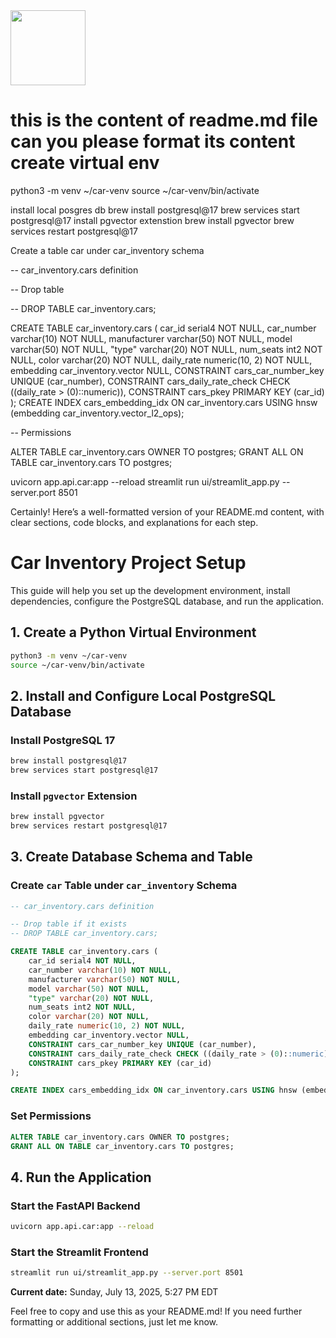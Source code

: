 <img src="https://r2cdn.perplexity.ai/pplx-full-logo-primary-dark%402x.png" class="logo" width="120"/>

# this is the content of readme.md file can you please format its content create virtual env

python3 -m venv ~/car-venv
source ~/car-venv/bin/activate

install local posgres db
brew install postgresql@17
brew services start postgresql@17
install pgvector extenstion
brew install pgvector
brew services restart postgresql@17

Create a table car under car_inventory schema

-- car_inventory.cars definition

-- Drop table

-- DROP TABLE car_inventory.cars;

CREATE TABLE car_inventory.cars (
car_id serial4 NOT NULL,
car_number varchar(10) NOT NULL,
manufacturer varchar(50) NOT NULL,
model varchar(50) NOT NULL,
"type" varchar(20) NOT NULL,
num_seats int2 NOT NULL,
color varchar(20) NOT NULL,
daily_rate numeric(10, 2) NOT NULL,
embedding car_inventory.vector NULL,
CONSTRAINT cars_car_number_key UNIQUE (car_number),
CONSTRAINT cars_daily_rate_check CHECK ((daily_rate > (0)::numeric)),
CONSTRAINT cars_pkey PRIMARY KEY (car_id)
);
CREATE INDEX cars_embedding_idx ON car_inventory.cars USING hnsw (embedding car_inventory.vector_l2_ops);

-- Permissions

ALTER TABLE car_inventory.cars OWNER TO postgres;
GRANT ALL ON TABLE car_inventory.cars TO postgres;

uvicorn app.api.car:app --reload
streamlit run ui/streamlit_app.py --server.port 8501

Certainly! Here’s a well-formatted version of your README.md content, with clear sections, code blocks, and explanations for each step.

# Car Inventory Project Setup

This guide will help you set up the development environment, install dependencies, configure the PostgreSQL database, and run the application.

## 1. Create a Python Virtual Environment

```bash
python3 -m venv ~/car-venv
source ~/car-venv/bin/activate
```


## 2. Install and Configure Local PostgreSQL Database

### Install PostgreSQL 17

```bash
brew install postgresql@17
brew services start postgresql@17
```


### Install `pgvector` Extension

```bash
brew install pgvector
brew services restart postgresql@17
```


## 3. Create Database Schema and Table

### Create `car` Table under `car_inventory` Schema

```sql
-- car_inventory.cars definition

-- Drop table if it exists
-- DROP TABLE car_inventory.cars;

CREATE TABLE car_inventory.cars (
    car_id serial4 NOT NULL,
    car_number varchar(10) NOT NULL,
    manufacturer varchar(50) NOT NULL,
    model varchar(50) NOT NULL,
    "type" varchar(20) NOT NULL,
    num_seats int2 NOT NULL,
    color varchar(20) NOT NULL,
    daily_rate numeric(10, 2) NOT NULL,
    embedding car_inventory.vector NULL,
    CONSTRAINT cars_car_number_key UNIQUE (car_number),
    CONSTRAINT cars_daily_rate_check CHECK ((daily_rate > (0)::numeric)),
    CONSTRAINT cars_pkey PRIMARY KEY (car_id)
);

CREATE INDEX cars_embedding_idx ON car_inventory.cars USING hnsw (embedding car_inventory.vector_l2_ops);
```


### Set Permissions

```sql
ALTER TABLE car_inventory.cars OWNER TO postgres;
GRANT ALL ON TABLE car_inventory.cars TO postgres;
```


## 4. Run the Application

### Start the FastAPI Backend

```bash
uvicorn app.api.car:app --reload
```


### Start the Streamlit Frontend

```bash
streamlit run ui/streamlit_app.py --server.port 8501
```

**Current date:** Sunday, July 13, 2025, 5:27 PM EDT

Feel free to copy and use this as your README.md! If you need further formatting or additional sections, just let me know.

